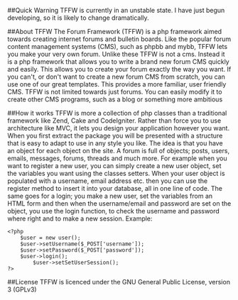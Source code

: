 ##Quick Warning
TFFW is currently in an unstable state. I have just begun developing, so it is likely to change dramatically.

##About TFFW
The Forum Framework (TFFW) is a php framework aimed towards creating internet forums and bulletin boards. 
Like the popular forum content management systems (CMS), such as phpbb and mybb, TFFW lets you make your very own forum. 
Unlike these TFFW is not a cms. Instead it is a php framework that allows you to write a brand new forum CMS quickly and easily. 
This allows you to create your forum exactly the way you want. 
If you can't, or don't want to create a new forum CMS from scratch, you can use one of our great templates. This provides a more familiar, user friendly CMS. 
TFFW is not limited towards just forums. You can easily modify it to create other CMS programs, such as a blog or something more ambitious

##How it works
TFFW is more a collection of php classes than a traditional framework like Zend, Cake and CodeIgniter. 
Rather than force you to use architecture like MVC, it lets you design your application however you want.
When you first extract the package you will be presented with a structure that is easy to adapt to use in any style you like.
The idea is that you have an object for each object on the site. A forum is full of objects; posts, users, emails, messages, forums, threads and much more.
For example when you want to register a new user, you can simply create a new user object, set the variables you want using the classes setters. When your user object is populated with a username, email address etc. then you can use the register method to insert it into your database, all in one line of code.
The same goes for a login; you make a new user, set the variables from an HTML form and then when the username/email and password are set on the object, you use the login function, to check the username and password where right and to make a new session.
Example:

    <?php
	    $user = new user();
	    $user->setUsername($_POST['username']);
	    $user->setPassword($_POST['password']);
	    $user->login();
            $user->setSetUserSession();
    ?>

##License 
TFFW is licenced under the GNU General Public License, version 3 (GPLv3)

